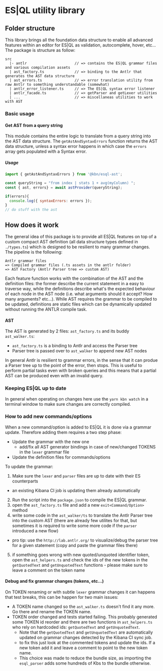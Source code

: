 # ES|QL utility library

## Folder structure

This library brings all the foundation data structure to enable all advanced features within an editor for ES|QL as validation, autocomplete, hover, etc...
The package is structure as follow:

```
src
  |- antlr                      // => contains the ES|QL grammar files and various compilation assets
  | ast_factory.ts              // => binding to the Antlr that generates the AST data structure
  | ast_errors.ts               // => error translation utility from raw Antlr to something understandable (somewhat)
  | antlr_error_listener.ts     // => The ES|QL syntax error listener
  | antlr_facade.ts             // => getParser and getLexer utilities
  | ...                         // => miscellaneas utilities to work with AST
```

### Basic usage

#### Get AST from a query string

This module contains the entire logic to translate from a query string into the AST data structure.
The `getAstAndSyntaxErrors` function returns the AST data structure, unless a syntax error happens in which case the `errors` array gets populated with a Syntax error.

##### Usage

```js
import { getAstAndSyntaxErrors } from '@kbn/esql-ast';

const queryString = "from index | stats 1 + avg(myColumn) ";
const { ast, errors} = await astProvider(queryString);

if(errors){
  console.log({ syntaxErrors: errors });
}
// do stuff with the ast
```

## How does it work

The general idea of this package is to provide all ES|QL features on top of a custom compact AST definition (all data structure types defined in `./types.ts`) which is designed to be resilient to many grammar changes.
The pipeline is the following:

```
Antlr grammar files
=> Compiled grammar files (.ts assets in the antlr folder)
=> AST Factory (Antlr Parser tree => custom AST)
```

Each feature function works with the combination of the AST and the definition files: the former describe the current statement in a easy to traverse way, while the definitions describe what's the expected behaviour of each node in the AST node (i.e. what arguments should it accept? How many arguments? etc...).
While AST requires the grammar to be compiled to be updated, definitions are static files which can be dynamically updated without running the ANTLR compile task.

#### AST

The AST is generated by 2 files: `ast_factory.ts` and its buddy `ast_walker.ts`:
* `ast_factory.ts` is a binding to Antlr and access the Parser tree
* Parser tree is passed over to `ast_walker` to append new AST nodes

In general Antlr is resilient to grammar errors, in the sense that it can produe a Parser tree up to the point of the error, then stops. This is useful to perform partial tasks even with broken queries and this means that a partial AST can be produced even with an invalid query.

### Keeping ES|QL up to date

In general when operating on changes here use the `yarn kbn watch` in a terminal window to make sure changes are correctly compiled.

### How to add new commands/options

When a new command/option is added to ES|QL it is done via a grammar update.
Therefore adding them requires a two step phase:
* Update the grammar with the new one
    * add/fix all AST generator bindings in case of new/changed TOKENS in the `lexer` grammar file
* Update the definition files for commands/options

To update the grammar:
1. Make sure the `lexer` and `parser` files are up to date with their ES counterparts
  * an existing Kibana CI job is updating them already automatically
2. Run the script into the `package.json` to compile the ES|QL grammar.
3. open the `ast_factory.ts` file and add a new `exit<Command/Option>` method
4. write some code in the `ast_walker/ts` to translate the Antlr Parser tree into the custom AST (there are already few utilites for that, but sometimes it is required to write some more code if the `parser` introduced a new flow)
  * pro tip: use the `http://lab.antlr.org/` to visualize/debug the parser tree for a given statement (copy and paste the grammar files there)
5. if something goes wrong with new quoted/unquoted identifier token, open the `ast_helpers.ts` and check the ids of the new tokens in the `getQuotedText` and `getUnquotedText` functions - please make sure to leave a comment on the token name

#### Debug and fix grammar changes (tokens, etc...)

On TOKEN renaming or with subtle `lexer` grammar changes it can happens that test breaks, this can be happen for two main issues:
* A TOKEN name changed so the `ast_walker.ts` doesn't find it any more. Go there and rename the TOKEN name.
* TOKEN order changed and tests started failing. This probably generated some TOKEN id reorder and there are two functions in `ast_helpers.ts` who rely on hardcoded ids: `getQuotedText` and `getUnquotedText`.
  * Note that the `getQuotedText` and `getUnquotedText` are automatically updated on grammar changes detected by the Kibana CI sync job.
  * to fix this just look at the commented tokens and update the ids. If a new token add it and leave a comment to point to the new token name.
  * This choice was made to reduce the bundle size, as importing the `esql_parser` adds some hundreds of Kbs to the bundle otherwise.